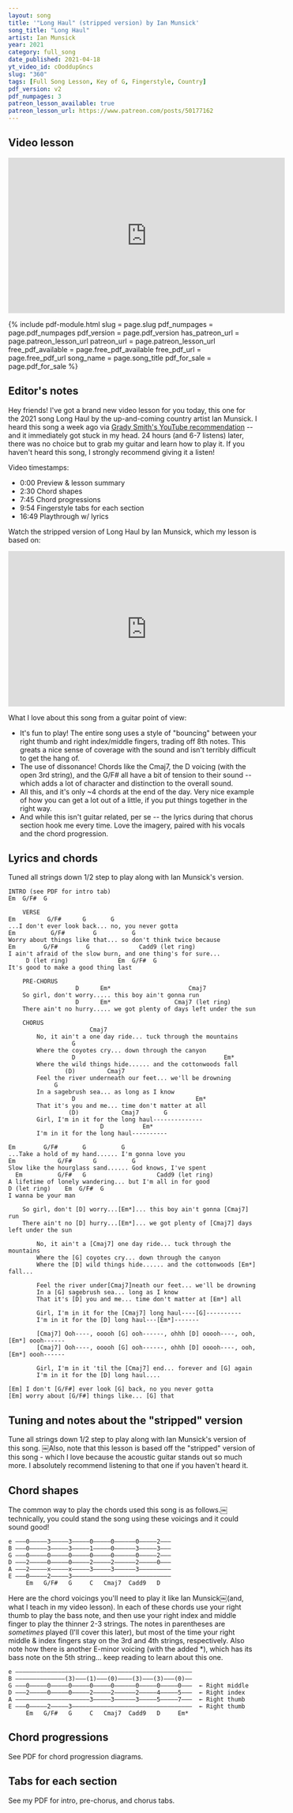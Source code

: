 ```yaml
---
layout: song
title: '"Long Haul" (stripped version) by Ian Munsick'
song_title: "Long Haul"
artist: Ian Munsick
year: 2021
category: full_song
date_published: 2021-04-18
yt_video_id: cOoddupGncs
slug: "360"
tags: [Full Song Lesson, Key of G, Fingerstyle, Country]
pdf_version: v2
pdf_numpages: 3
patreon_lesson_available: true
patreon_lesson_url: https://www.patreon.com/posts/50177162
---
```



<!-- pdf_for_sale: https://gum.co/ubHzj -->

## Video lesson

<iframe width="560" height="315" src="https://www.youtube.com/embed/cOoddupGncs" frameborder="0" allow="accelerometer; autoplay; encrypted-media; gyroscope; picture-in-picture" allowfullscreen></iframe>

{% include pdf-module.html slug = page.slug pdf_numpages = page.pdf_numpages pdf_version = page.pdf_version has_patreon_url = page.patreon_lesson_url patreon_url = page.patreon_lesson_url free_pdf_available = page.free_pdf_available free_pdf_url = page.free_pdf_url song_name = page.song_title pdf_for_sale = page.pdf_for_sale %}

## Editor's notes

Hey friends! I've got a brand new video lesson for you today, this one for the 2021 song Long Haul by the up-and-coming country artist Ian Munsick. I heard this song a week ago via [Grady Smith's YouTube recommendation](https://www.youtube.com/watch?v=ed9_g5Qcyvs&t=423s) -- and it immediately got stuck in my head. 24 hours (and 6-7 listens) later, there was no choice but to grab my guitar and learn how to play it. If you haven't heard this song, I strongly recommend giving it a listen!

Video timestamps:

- 0:00 Preview & lesson summary
- 2:30 Chord shapes
- 7:45 Chord progressions
- 9:54 Fingerstyle tabs for each section
- 16:49 Playthrough w/ lyrics

Watch the stripped version of Long Haul by Ian Munsick, which my lesson is based on:

<iframe width="560" height="315" src="https://www.youtube.com/embed/0Hsx-ekpDHw" frameborder="0" allow="accelerometer; autoplay; encrypted-media; gyroscope; picture-in-picture" allowfullscreen></iframe>

What I love about this song from a guitar point of view:

- It's fun to play! The entire song uses a style of "bouncing" between your right thumb and right index/middle fingers, trading off 8th notes. This greats a nice sense of coverage with the sound and isn't terribly difficult to get the hang of.
- The use of dissonance! Chords like the Cmaj7, the D voicing (with the open 3rd string), and the G/F# all have a bit of tension to their sound -- which adds a lot of character and distinction to the overall sound.
- All this, and it's only ~4 chords at the end of the day. Very nice example of how you can get a lot out of a little, if you put things together in the right way.
- And while this isn't guitar related, per se -- the lyrics during that chorus section hook me every time. Love the imagery, paired with his vocals and the chord progression.

## Lyrics and chords

Tuned all strings down 1/2 step to play along with Ian Munsick's version.

    INTRO (see PDF for intro tab)
    Em  G/F#  G

		VERSE
    Em         G/F#      G       G
    ...I don't ever look back... no, you never gotta
    Em          G/F#        G          G
    Worry about things like that... so don't think twice because
    Em        G/F#        G              Cadd9 (let ring)
    I ain't afraid of the slow burn, and one thing's for sure...
         D (let ring)              Em  G/F#  G
    It's good to make a good thing last

		PRE-CHORUS
                       D      Em*                      Cmaj7
        So girl, don't worry..... this boy ain't gonna run
                       D      Em*                  Cmaj7 (let ring)
        There ain't no hurry..... we got plenty of days left under the sun

		CHORUS
                           Cmaj7
            No, it ain't a one day ride... tuck through the mountains
                      G
            Where the coyotes cry... down through the canyon
                      D                                          Em*
            Where the wild things hide...... and the cottonwoods fall
                    (D)         Cmaj7
            Feel the river underneath our feet... we'll be drowning
                 G
            In a sagebrush sea... as long as I know
                      D                                  Em*
            That it's you and me... time don't matter at all
                     (D)            Cmaj7       G
            Girl, I'm in it for the long haul--------------
                              D           Em*
            I'm in it for the long haul----------

    Em        G/F#       G          G
    ...Take a hold of my hand...... I'm gonna love you
    Em            G/F#      G          G
    Slow like the hourglass sand...... God knows, I've spent
      Em          G/F#   G                    Cadd9 (let ring)
    A lifetime of lonely wandering... but I'm all in for good
    D (let ring)    Em  G/F#  G
    I wanna be your man

        So girl, don't [D] worry...[Em*]... this boy ain't gonna [Cmaj7] run
        There ain't no [D] hurry...[Em*]... we got plenty of [Cmaj7] days left under the sun

            No, it ain't a [Cmaj7] one day ride... tuck through the mountains
            Where the [G] coyotes cry... down through the canyon
            Where the [D] wild things hide...... and the cottonwoods [Em*] fall...

            Feel the river under[Cmaj7]neath our feet... we'll be drowning
            In a [G] sagebrush sea... long as I know
            That it's [D] you and me... time don't matter at [Em*] all

            Girl, I'm in it for the [Cmaj7] long haul----[G]----------
            I'm in it for the [D] long haul---[Em*]-------

            [Cmaj7] Ooh----, ooooh [G] ooh------, ohhh [D] ooooh----, ooh, [Em*] oooh------
            [Cmaj7] Ooh----, ooooh [G] ooh------, ohhh [D] ooooh----, ooh, [Em*] oooh------

            Girl, I'm in it 'til the [Cmaj7] end... forever and [G] again
            I'm in it for the [D] long haul....

    [Em] I don't [G/F#] ever look [G] back, no you never gotta
    [Em] worry about [G/F#] things like... [G] that

## Tuning and notes about the "stripped" version

Tune all strings down 1/2 step to play along with Ian Munsick's version of this song. ￼Also, note that this lesson is based off the "stripped" version of this song - which I love because the acoustic guitar stands out so much more. I absolutely recommend listening to that one if you haven't heard it.

## Chord shapes

The common way to play the chords used this song is as follows.￼ technically, you could stand the song using these voicings and it could sound good!

    e –––0–––––3–––––3–––––0–––––0––––––0–––––2–––
    B –––0–––––3–––––3–––––1–––––0––––––3–––––3–––
    G –––0–––––0–––––0–––––0–––––0––––––0–––––2–––
    D –––2–––––0–––––0–––––2–––––2––––––2–––––0–––
    A –––2–––––x–––––x–––––3–––––3––––––3–––––––––
    E –––0–––––2–––––3––––––––––––––––––––––––––––
         Em   G/F#   G     C   Cmaj7  Cadd9   D

Here are the chord voicings you'll need to play it like Ian Munsick￼(and, what I teach in my video lesson). In each of these chords use your right thumb to play the bass note, and then use your right index and middle finger to play the thinner 2-3 strings. The notes in parentheses are *sometimes* played (I'll cover this later), but most of the time your right middle & index fingers stay on the 3rd and 4th strings, respectively. Also note how there is another E-minor voicing (with the added *), which has its bass note on the 5th string... keep reading to learn about this one.

    e ––––––––––––––––––––––––––––––––––––––––––––––––––
    B ––––––––––––––(3)–––(1)–––(0)––––(3)–––(3)–––(0)––
    G –––0–––––0–––––0–––––0–––––0––––––0–––––0–––––0–––  ← Right middle
    D –––2–––––0–––––0–––––2–––––2––––––2–––––4–––––5–––  ← Right index
    A –––––––––––––––––––––3–––––3––––––3–––––5–––––7–––  ← Right thumb
    E –––0–––––2–––––3––––––––––––––––––––––––––––––––––  ← Right thumb
         Em   G/F#   G     C   Cmaj7  Cadd9   D     Em*

## Chord progressions

See PDF for chord progression diagrams.

<!-- Intro:

Em      G/F#    G               G               G
1 + 2 + 3 + 4 + 1 + 2 + 3 + 4 + 1 + 2 + 3 + 4 + 1 + 2 + 3 + 4 +      x4

Verse:

"I don't ever look back..."
Em      G/F#    G               G               G
1 + 2 + 3 + 4 + 1 + 2 + 3 + 4 + 1 + 2 + 3 + 4 + 1 + 2 + 3 + 4 +      x3
Em      G/F#    G               Cadd9           D
1 + 2 + 3 + 4 + 1 + 2 + 3 + 4 + 1 + 2 + 3 + 4 + 1 + 2 + 3 + 4 +      x1

End of verse / before pre-chorus:

Em      G/F#    G               G
1 + 2 + 3 + 4 + 1 + 2 + 3 + 4 + 1 + 2 + 3 + 4 +    x1

Pre-chorus:

"So girl, don't worry..."
D               Em*             Cmaj7           Cmaj7
1 + 2 + 3 + 4 + 1 + 2 + 3 + 4 + 1 + 2 + 3 + 4 + 1 + 2 + 3 + 4 +      x2

Chorus:

"No, it ain't a one day ride..."
Cmaj7           Cmaj7           G               G
1 + 2 + 3 + 4 + 1 + 2 + 3 + 4 + 1 + 2 + 3 + 4 + 1 + 2 + 3 + 4 +
D               D               Em*             Em*    (D)
1 + 2 + 3 + 4 + 1 + 2 + 3 + 4 + 1 + 2 + 3 + 4 + 1 + 2 + 3 + 4 + -->

## Tabs for each section

See my PDF for intro, pre-chorus, and chorus tabs.

<!-- Intro:

e –––––––––––––––––––––––––––––––––––––––––––––––––––––––––––––––––––
B ––––––––––––––––––––––––––––––––––––––––3–––––––––––––––3––––––––––
G ––––0–––0–––0–––0–––0–––0–––0–––0–––0–––0–––0–––0–––0–––0–––0–––0––
D ––––2–––2–––0–––0–––0–––0–––0–––0–––0–––––––0–––0–––0–––––––0–––0––
A –––––––––––––––––––––––––––––––––––––––––––––––––––––––––––––––––––
E ––0–––0–––2–––2–––3–––3–––3–––3–––3–––3–––3–––3–––3–––3–––3–––3––––
    Em      G/F#    G               G               G
    1 + 2 + 3 + 4 + 1 + 2 + 3 + 4 + 1 + 2 + 3 + 4 + 1 + 2 + 3 + 4 +

Verse:

"I don't ever look back..."
e –––––––––––––––––––––––––––––––––––––––––––––––––––––––––––––––––––
B ––––––––––––––––––––––––––––––––––––––––3–––––––––––––––3––––––––––
G ––––0–––0–––0–––0–––0–––0–––0–––0–––0–––0–––0–––0–––0–––0–––0–––0––
D ––––2–––2–––0–––0–––0–––0–––0–––0–––0–––––––0–––0–––0–––––––0–––0––
A –––––––––––––––––––––––––––––––––––––––––––––––––––––––––––––––––––
E ––0–––0–––2–––2–––3–––3–––3–––3–––3–––3–––3–––3–––3–––3–––3–––3––––
    Em      G/F#    G               G               G
    1 + 2 + 3 + 4 + 1 + 2 + 3 + 4 + 1 + 2 + 3 + 4 + 1 + 2 + 3 + 4 +     

e –––––––––––––––––––––––––––––––––––––––––––––––––––––––––––––––––––
B ––––––––––––––––––––––––––––––––––3–––––––––––––––3––––––––––––––––
G ––––0–––0–––0–––0–––0–––0–––0–––0–0–––––––––––––––0––––––––––––––––
D ––––2–––2–––0–––0–––0–––0–––0–––0–2–––––––––––––––4––––––––––––––––
A ––––––––––––––––––––––––––––––––––3–––––––––––––––5––––––––––––––––
E ––0–––0–––2–––2–––3–––3–––3–––3––––––––––––––––––––––––––––––––––––
    Em      G/F#    G               Cadd9           D
    1 + 2 + 3 + 4 + 1 + 2 + 3 + 4 + 1 + 2 + 3 + 4 + 1 + 2 + 3 + 4 +   

Pre-chorus:

"So girl, don't worry..."
e –––––––––––––––––––––––––––––––––––––––––––––––––––––––––––––––––––
B –––––––––––––––––––––––––––––––––––––––––––––––––––––––-0––––––––––
G ––––0–––0–––0–––0–––0–––0–––0–––0–––0–––0–––0–––0–––0–––0–––0–––0––
D ––––4–––4–––4–––4–––5–––5–––5–––5–––2–––2–––2–––2–––2–––––––2–––2––
A ––5–––5–––5–––5–––7–––7–––7–––7–––3–––3–––3–––3–––3–––3–––3–––3––––
E –––––––––––––––––––––––––––––––––––––––––––––––––––––––––––––––––––
    D               Em*             Cmaj7           Cmaj7
    1 + 2 + 3 + 4 + 1 + 2 + 3 + 4 + 1 + 2 + 3 + 4 + 1 + 2 + 3 + 4 +

Chorus:

"No, it ain't a one day ride..."
e ––––––––––––––––––––––––––––––––––––––––––––––––––––––––––––––––––
B –––––––––––––––––––––––-0–––––––––––––––––––––––––––––––0–––––––––
G ––––0–––0–––0–––0–––0–––0–––0–––0–––0–––0–––0–––0–––0–––0–––0–––0–
D ––––2–––2–––2–––2–––2–––––––2–––2–––0–––0–––0–––0–––0–––––––0–––0–
A ––3–––3–––3–––3–––3–––3–––3–––3–––––––––––––––––––––––––––––––––––
E ––––––––––––––––––––––––––––––––––3–––3–––3–––3–––3–––3–––3–––3–––
    Cmaj7           Cmaj7           G               G
    1 + 2 + 3 + 4 + 1 + 2 + 3 + 4 + 1 + 2 + 3 + 4 + 1 + 2 + 3 + 4 +

e ––––––––––––––––––––––––––––––––––––––––––––––––––––––––––––––––––
B ––––––––––––––––––––––––3–––––––––––––––––––––––––––––––––––––––––
G ––––0–––0–––0–––0–––0–––0–––0–––0–––0–––0–––0–––0–––0–––0–––0–––0–
D ––––4–––4–––4–––4–––4–––––––4–––4–––5–––5–––5–––5–––5–––5–––4–––4–
A ––5–––5–––5–––5–––5–––5–––5–––5–––7–––7–––7–––7–––7–––7–––5–––5–––
E ––––––––––––––––––––––––––––––––––––––––––––––––––––––––––––––––––
    D               D               Em*             Em*    (D)
    1 + 2 + 3 + 4 + 1 + 2 + 3 + 4 + 1 + 2 + 3 + 4 + 1 + 2 + 3 + 4 + -->
